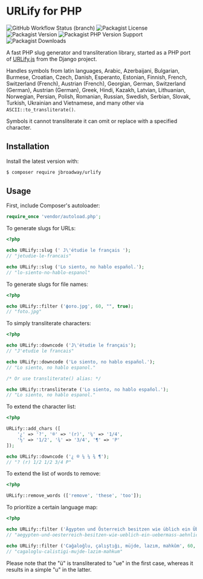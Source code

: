 # URLify for PHP

![GitHub Workflow Status (branch)](https://img.shields.io/github/actions/workflow/status/jbroadway/urlify/ci.yml?branch=master)
![Packagist License](https://img.shields.io/packagist/l/jbroadway/urlify)
![Packagist Version](https://img.shields.io/packagist/v/jbroadway/urlify)
![Packagist PHP Version Support](https://img.shields.io/packagist/php-v/jbroadway/urlify)
![Packagist Downloads](https://img.shields.io/packagist/dt/jbroadway/urlify)

A fast PHP slug generator and transliteration library, started as a PHP port of
[URLify.js](https://github.com/django/django/blob/master/django/contrib/admin/static/admin/js/urlify.js)
from the Django project.

Handles symbols from latin languages, Arabic, Azerbaijani, Bulgarian, Burmese, Croatian, Czech, Danish, Esperanto,
Estonian, Finnish, French, Switzerland (French), Austrian (French), Georgian, German, Switzerland (German),
Austrian (German), Greek, Hindi, Kazakh, Latvian, Lithuanian, Norwegian, Persian, Polish, Romanian, Russian, Swedish,
Serbian, Slovak, Turkish, Ukrainian and Vietnamese, and many other via `ASCII::to_transliterate()`.

Symbols it cannot transliterate it can omit or replace with a specified character.

## Installation

Install the latest version with:

```bash
$ composer require jbroadway/urlify
```

## Usage

First, include Composer's autoloader:

```php
require_once 'vendor/autoload.php';
```

To generate slugs for URLs:

```php
<?php

echo URLify::slug (' J\'étudie le français ');
// "jetudie-le-francais"

echo URLify::slug ('Lo siento, no hablo español.');
// "lo-siento-no-hablo-espanol"
```

To generate slugs for file names:

```php
<?php

echo URLify::filter ('фото.jpg', 60, "", true);
// "foto.jpg"
```

To simply transliterate characters:

```php
<?php

echo URLify::downcode ('J\'étudie le français');
// "J'etudie le francais"

echo URLify::downcode ('Lo siento, no hablo español.');
// "Lo siento, no hablo espanol."

/* Or use transliterate() alias: */

echo URLify::transliterate ('Lo siento, no hablo español.');
// "Lo siento, no hablo espanol."
```

To extend the character list:

```php
<?php

URLify::add_chars ([
	'¿' => '?', '®' => '(r)', '¼' => '1/4',
	'½' => '1/2', '¾' => '3/4', '¶' => 'P'
]);

echo URLify::downcode ('¿ ® ¼ ¼ ¾ ¶');
// "? (r) 1/2 1/2 3/4 P"
```

To extend the list of words to remove:

```php
<?php

URLify::remove_words (['remove', 'these', 'too']);
```

To prioritize a certain language map:

```php
<?php

echo URLify::filter ('Ägypten und Österreich besitzen wie üblich ein Übermaß an ähnlich öligen Attachés', 60, 'de');
// "aegypten-und-oesterreich-besitzen-wie-ueblich-ein-uebermass-aehnlich-oeligen-attaches"

echo URLify::filter ('Cağaloğlu, çalıştığı, müjde, lazım, mahkûm', 60, 'tr');
// "cagaloglu-calistigi-mujde-lazim-mahkum"
```

Please note that the "ü" is transliterated to "ue" in the first case, whereas it results in a simple "u" in the latter.
